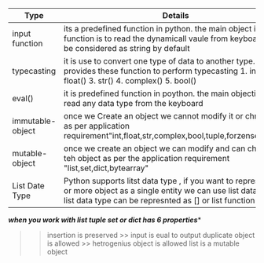 | Type  | Details |
| ------------- | ------------- |
| input function  | its a predefined function in python. the main object is inout function is to read  the dynamicall vaule from keyboard. it wil be considered  as string by default |
|  typecasting | it is use to convert one type of data to  another type. Python provides these function to perform typecasting 1. int() 2. float() 3. str() 4. complex() 5. bool() |
| eval()  | it is predefined function in poython. the main objective to read any data type from the  keyboard |
| immutable-object  |  once we Create  an object we cannot modify it or  chnage it as per application requirement"int,float,str,complex,bool,tuple,forzenset,bytes" |
| mutable-object  | once we create an object we can modify  and can chnage teh object as per the application requirement "list,set,dict,bytearray" |
| List Date Type | Python supports litst data type , if you want to represent  one or  more object as a single entity we can use list data type.  list data type can be  represnted as [] or list function |


***when you work  with list tuple set or dict has 6 properties****
>> insertion is preserved >> input is eual to output
>> duplicate object is allowed >> 
>> hetrogenius object is allowed 
>> list is a mutable object 

